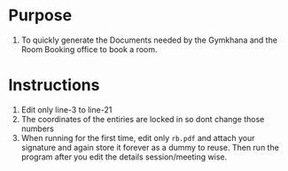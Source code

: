 # Purpose
1. To quickly generate the Documents needed by the Gymkhana and the Room Booking
   office to book a room.


# Instructions
1. Edit only line-3 to line-21
2. The coordinates of the entiries are locked in so dont change those numbers
3. When running for the first time, edit only `rb.pdf` and attach your signature and again store it forever as a dummy to reuse. Then run the program after you edit the details session/meeting wise.
